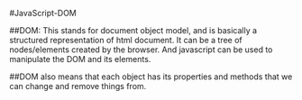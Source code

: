 #JavaScript-DOM

##DOM: This stands for document object model, and is basically a structured representation of html document.
It can be a tree of nodes/elements created by the browser. And javascript can be used to manipulate the DOM and its elements.

##DOM also means that each object has its properties and methods that we can change and remove things from.